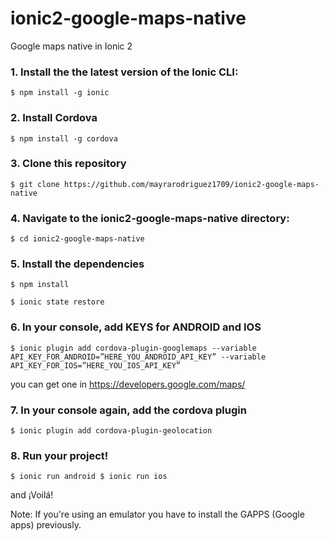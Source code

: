 # ionic2-google-maps-native
Google maps native in Ionic 2

### 1. Install the the latest version of the Ionic CLI:

`$ npm install -g ionic`

### 2. Install Cordova

`$ npm install -g cordova`

### 3. Clone this repository

`$ git clone https://github.com/mayrarodriguez1709/ionic2-google-maps-native`

### 4. Navigate to the ionic2-google-maps-native directory:

`$ cd ionic2-google-maps-native`

### 5. Install the dependencies

`$ npm install`

`$ ionic state restore`

### 6. In your console, add KEYS for ANDROID and IOS

`$ ionic plugin add cordova-plugin-googlemaps --variable API_KEY_FOR_ANDROID=”HERE_YOU_ANDROID_API_KEY” --variable API_KEY_FOR_IOS=”HERE_YOU_IOS_API_KEY”`

you can get one in https://developers.google.com/maps/

### 7. In your console again, add the cordova plugin 

`$ ionic plugin add cordova-plugin-geolocation`

### 8. Run your project!

`$ ionic run android $ ionic run ios`

and ¡Voilá!

Note: If you're using an emulator you have to install the GAPPS (Google apps) previously.
